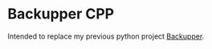 # Backupper CPP
Intended to replace my previous python project [Backupper](https://github.com/objectiveSquid/Backupper).

